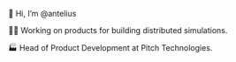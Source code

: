 👋 Hi, I’m @antelius

👨‍💻 Working on products for building distributed simulations. 

🏭 Head of Product Development at Pitch Technologies.

<!---
antelius/antelius is a ✨ special ✨ repository because its `README.md` (this file) appears on your GitHub profile.
You can click the Preview link to take a look at your changes.
--->
